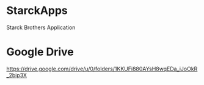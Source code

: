 # StarckApps
Starck Brothers Application

# Google Drive
https://drive.google.com/drive/u/0/folders/1KKUFi880AYsH8wqEDa_iJoOkR_2bip3X
